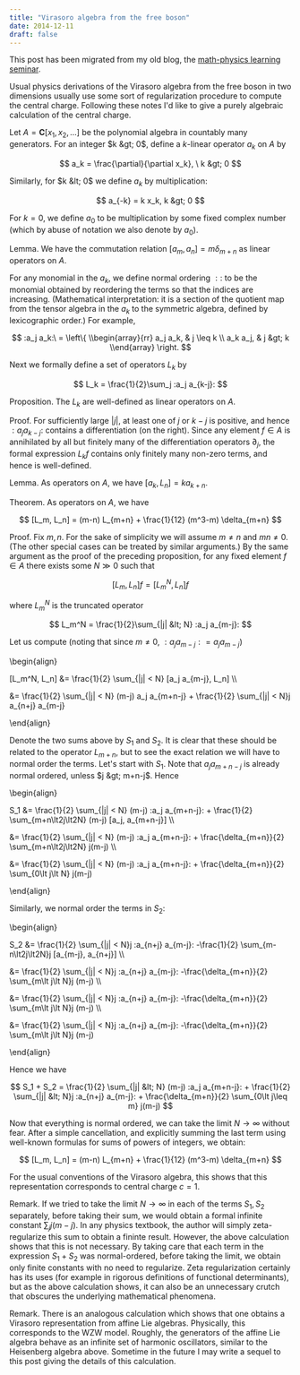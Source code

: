 ```yaml
---
title: "Virasoro algebra from the free boson"
date: 2014-12-11
draft: false
---
```


This post has been migrated from my old blog, the [math-physics learning seminar](https://mathphysseminar.blogspot.com/).


Usual physics derivations of the Virasoro algebra from the free boson in two dimensions usually use some sort of regularization procedure to compute the central charge. Following these notes I'd like to give a purely algebraic calculation of the central charge.



Let $A = \mathbf C[x_1, x_2, \dots]$ be the polynomial algebra in countably many generators. For an integer $k &gt; 0$, define a $k$-linear operator $a_k$ on $A$ by

$$ a_k = \frac{\partial}{\partial x_k}, \ k &gt; 0 $$

Similarly, for $k &lt; 0$ we define $a_k$ by multiplication:

$$ a_{-k} = k x_k, k &gt; 0 $$

For $k = 0$, we define $a_0$ to be multiplication by some fixed complex number (which by abuse of notation we also denote by $a_0$).


Lemma. We have the commutation relation $[a_m, a_n] = m \delta_{m+n}$ as linear operators on $A$.


For any monomial in the $a_k$, we define normal ordering $::$ to be the monomial obtained by reordering the terms so that the indices are increasing. (Mathematical interpretation: it is a section of the quotient map from the tensor algebra in the $a_k$ to the symmetric algebra, defined by lexicographic order.) For example,

$$ :a_j a_k:\ = \left\{ \\begin{array}{rr} a_j a_k, & j \leq k \\ a_k a_j, & j &gt; k \\end{array} \right. $$


Next we formally define a set of operators $L_k$ by

$$ L_k = \frac{1}{2}\sum_j :a_j a_{k-j}: $$


Proposition. The $L_k$ are well-defined as linear operators on $A$.


Proof. For sufficiently large $|j|$, at least one of $j$ or $k-j$ is positive, and hence $:a_j a_{k-j}:$ contains a differentiation (on the right). Since any element $f \in A$ is annihilated by all but finitely many of the differentiation operators $\partial_j$, the formal expression $L_k f$ contains only finitely many non-zero terms, and hence is well-defined.


Lemma. As operators on $A$, we have $[a_k, L_n] = k a_{k+n}$.


Theorem. As operators on $A$, we have

$$ [L_m, L_n] = (m-n) L_{m+n} + \frac{1}{12} (m^3-m) \delta_{m+n} $$


Proof. Fix $m,n$. For the sake of simplicity we will assume $m \neq n$ and $mn \neq 0$. (The other special cases can be treated by similar arguments.) By the same argument as the proof of the preceding proposition, for any fixed element $f \in A$ there exists some $N \gg 0$ such that

$$ [L_m, L_n]f = [L_m^N, L_n] f $$

where $L_m^N$ is the truncated operator

$$ L_m^N = \frac{1}{2}\sum_{|j| &lt; N} :a_j a_{m-j}: $$

Let us compute (noting that since $m \neq 0$, $:a_j a_{m-j}: = a_j a_{m-j}$)

\\begin{align}

  [L_m^N, L_n] &= \frac{1}{2} \sum_{|j| &lt; N} [a_j a_{m-j}, L_n] \\\

  &= \frac{1}{2} \sum_{|j| &lt; N} (m-j) a_j a_{m+n-j} + \frac{1}{2} \sum_{|j| &lt; N}j a_{n+j} a_{m-j}

\\end{align}

Denote the two sums above by $S_1$ and $S_2$. It is clear that these should be related to the operator $L_{m+n}$, but to see the exact relation we will have to normal order the terms. Let's start with $S_1$. Note that $a_j a_{m+n-j}$ is already normal ordered, unless $j &gt; m+n-j$. Hence

\\begin{align}

  S_1 &= \frac{1}{2} \sum_{|j| &lt; N} (m-j) :a_j a_{m+n-j}: +  \frac{1}{2} \sum_{m+n\lt2j\lt2N} (m-j) [a_j, a_{m+n-j}] \\\

&= \frac{1}{2} \sum_{|j| &lt; N} (m-j) :a_j a_{m+n-j}: +  \frac{\delta_{m+n}}{2} \sum_{m+n\lt2j\lt2N} j(m-j) \\\

&= \frac{1}{2} \sum_{|j| &lt; N} (m-j) :a_j a_{m+n-j}: +  \frac{\delta_{m+n}}{2} \sum_{0\lt j\lt N} j(m-j)

\\end{align}


Similarly, we normal order the terms in $S_2$:

\\begin{align}

  S_2 &= \frac{1}{2} \sum_{|j| &lt; N}j :a_{n+j} a_{m-j}: -\frac{1}{2} \sum_{m-n\lt2j\lt2N}j [a_{m-j}, a_{n+j}] \\\

&= \frac{1}{2} \sum_{|j| &lt; N}j :a_{n+j} a_{m-j}: -\frac{\delta_{m+n}}{2} \sum_{m\lt j\lt N}j (m-j) \\\

&= \frac{1}{2} \sum_{|j| &lt; N}j :a_{n+j} a_{m-j}: -\frac{\delta_{m+n}}{2} \sum_{m\lt j\lt N}j (m-j) \\\

&= \frac{1}{2} \sum_{|j| &lt; N}j :a_{n+j} a_{m-j}: -\frac{\delta_{m+n}}{2} \sum_{m\lt j\lt N}j (m-j)

\\end{align}


Hence we have

$$ S_1 + S_2 = \frac{1}{2} \sum_{|j| &lt; N} (m-j) :a_j a_{m+n-j}: +  \frac{1}{2} \sum_{|j| &lt; N}j :a_{n+j} a_{m-j}: + \frac{\delta_{m+n}}{2} \sum_{0\lt j\leq m} j(m-j)  $$

Now that everything is normal ordered, we can take the limit $N \to \infty$ without fear. After a simple cancellation, and explicitly summing the last term using well-known formulas for sums of powers of integers, we obtain:

$$ [L_m, L_n] = (m-n) L_{m+n} + \frac{1}{12} (m^3-m) \delta_{m+n} $$

For the usual conventions of the Virasoro algebra, this shows that this representation corresponds to central charge $c=1$.


Remark. If we tried to take the limit $N \to \infty$ in each of the terms $S_1, S_2$ separately, before taking their sum, we would obtain a formal infinite constant $\sum_{j} j(m-j)$. In any physics textbook, the author will simply zeta-regularize this sum to obtain a fininte result. However, the above calculation shows that this is not necessary. By taking care that each term in the expression $S_1+S_2$ was normal-ordered, before taking the limit, we obtain only finite constants with no need to regularize. Zeta regularization certainly has its uses (for example in rigorous definitions of functional determinants), but as the above calculation shows, it can also be an unnecessary crutch that obscures the underlying mathematical phenomena.


Remark. There is an analogous calculation which shows that one obtains a Virasoro representation from affine Lie algebras. Physically, this corresponds to the WZW model. Roughly, the generators of the affine Lie algebra behave as an infinite set of harmonic oscillators, similar to the Heisenberg algebra above. Sometime in the future I may write a sequel to this post giving the details of this calculation.
